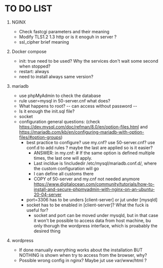 # TO DO LIST
1) NGINX
	- Check fastcgi parameters and their meaning
	- Modify TLS1.2 1.3 http or is it enoguh in server ?
	- ssl_cipher brief meaning

2) Docker compose
	- init: true need to be used? Why the services don't wait some second when stopped?
	- restart: always
	- need to install always same version?

3) mariadb
	- use phpMyAdmin to check the database
	- rule user=mysql in 50-server.cnf what does?
	- What happens to root? -- can access without password --  
	- Is it enough the init.sql file?
	- socket
	- configuration general questions: (check https://dev.mysql.com/doc/refman/8.0/en/option-files.html and https://mariadb.com/kb/en/configuring-mariadb-with-option-files/#option-groups)
		- best practice to configure? use my.cnf? use 50-server.cnf? use conf.d to add rules ? maybe the last are applied so is  it easier?
			- ANSWER: in my.cnf: # If the same option is defined multiple times, the last one will apply.
			- Last incldue is !includedir /etc/mysql/mariadb.conf.d/, where the custom configuration will go
			- I can define all customs there
			- COPY of 50-server and my.cnf not needed anymore
			https://www.digitalocean.com/community/tutorials/how-to-install-and-secure-phpmyadmin-with-nginx-on-an-ubuntu-20-04-server
		- port=3306 has to be unders [client-server] or jut under [mysqld]
		- socket has to be enabled in [client-server]? What the fuck is useful for?
			- socket and port can be moved under mysqld, but in that case it won't be possible to access data from host machine, bu only thorugh the wordpress interface, which is proabably the desired thing

4) wordpress
	- If done manually everything works about the installation BUT NOTHING is shown when try to access from the browser, why?
	- Possible wrong config in nginx? Maybe jut use var/www/html ?
